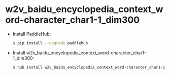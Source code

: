 # w2v_baidu_encyclopedia_context_word-character_char1-1_dim300
* Install PaddleHub: 

    ```bash
    $ pip install --upgrade paddlehub
    ```

* Install w2v_baidu_encyclopedia_context_word-character_char1-1_dim300: 

    ```bash
    $ hub install w2v_baidu_encyclopedia_context_word-character_char1-1_dim300
    ```
